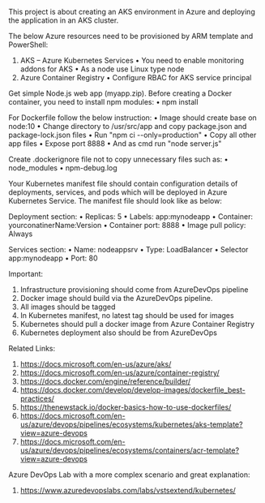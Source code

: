 This project is about creating an AKS environment in Azure and deploying the application in an AKS cluster.

The below Azure resources need to be provisioned by ARM template and PowerShell:
1. AKS – Azure Kubernetes Services
  •	You need to enable monitoring addons for AKS
  •	As a node use Linux type node
2. Azure Container Registry
  •	Configure  RBAC for AKS service principal

Get simple Node.js web app (myapp.zip). 
Before creating a Docker container, you need to install npm modules:
  •	npm install

For Dockerfile follow the below instruction:
  •	Image should create base on node:10
  •	Change directory to /usr/src/app and copy package.json and package-lock.json files
  •	Run "npm ci --only=production"
  •	Copy all other app files 
  •	Expose port 8888
  •	And as cmd run "node server.js"

Create .dockerignore file not to copy unnecessary files such as:
  •	node_modules
  •	npm-debug.log

Your Kubernetes manifest file should contain configuration details of deployments, services, and pods which will be deployed in Azure Kubernetes Service. The manifest file should look like as below:

Deployment section:
  •	Replicas: 5
  •	Labels: app:mynodeapp
  •	Container: yourconatinerName:Version
  •	Container port: 8888
  •	Image pull policy: Always

Services section:
  •	Name: nodeappsrv
  •	Type: LoadBalancer
  •	Selector app:mynodeapp
  •	Port: 80

Important:
1.	Infrastructure provisioning should come from AzureDevOps pipeline
2.	Docker image should build via the AzureDevOps pipeline.
3.	All images should be tagged
4.	In Kubernetes manifest, no latest tag should be used for images
5.	Kubernetes should pull a docker image from Azure Container Registry
6.	Kubernetes deployment also should be from AzureDevOps



Related Links:
1.	https://docs.microsoft.com/en-us/azure/aks/
2.	https://docs.microsoft.com/en-us/azure/container-registry/
3.	https://docs.docker.com/engine/reference/builder/
4.	https://docs.docker.com/develop/develop-images/dockerfile_best-practices/
5.	https://thenewstack.io/docker-basics-how-to-use-dockerfiles/
6.	https://docs.microsoft.com/en-us/azure/devops/pipelines/ecosystems/kubernetes/aks-template?view=azure-devops
7.	https://docs.microsoft.com/en-us/azure/devops/pipelines/ecosystems/containers/acr-template?view=azure-devops

Azure DevOps Lab with a more complex scenario and great explanation:
1.	https://www.azuredevopslabs.com/labs/vstsextend/kubernetes/